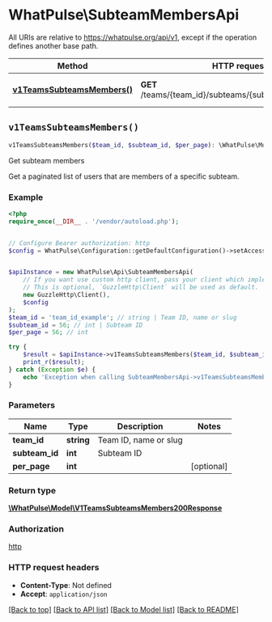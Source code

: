 # WhatPulse\SubteamMembersApi

All URIs are relative to https://whatpulse.org/api/v1, except if the operation defines another base path.

| Method | HTTP request | Description |
| ------------- | ------------- | ------------- |
| [**v1TeamsSubteamsMembers()**](SubteamMembersApi.md#v1TeamsSubteamsMembers) | **GET** /teams/{team_id}/subteams/{subteam_id}/members | Get subteam members |


## `v1TeamsSubteamsMembers()`

```php
v1TeamsSubteamsMembers($team_id, $subteam_id, $per_page): \WhatPulse\Model\V1TeamsSubteamsMembers200Response
```

Get subteam members

Get a paginated list of users that are members of a specific subteam.

### Example

```php
<?php
require_once(__DIR__ . '/vendor/autoload.php');


// Configure Bearer authorization: http
$config = WhatPulse\Configuration::getDefaultConfiguration()->setAccessToken('YOUR_ACCESS_TOKEN');


$apiInstance = new WhatPulse\Api\SubteamMembersApi(
    // If you want use custom http client, pass your client which implements `GuzzleHttp\ClientInterface`.
    // This is optional, `GuzzleHttp\Client` will be used as default.
    new GuzzleHttp\Client(),
    $config
);
$team_id = 'team_id_example'; // string | Team ID, name or slug
$subteam_id = 56; // int | Subteam ID
$per_page = 56; // int

try {
    $result = $apiInstance->v1TeamsSubteamsMembers($team_id, $subteam_id, $per_page);
    print_r($result);
} catch (Exception $e) {
    echo 'Exception when calling SubteamMembersApi->v1TeamsSubteamsMembers: ', $e->getMessage(), PHP_EOL;
}
```

### Parameters

| Name | Type | Description  | Notes |
| ------------- | ------------- | ------------- | ------------- |
| **team_id** | **string**| Team ID, name or slug | |
| **subteam_id** | **int**| Subteam ID | |
| **per_page** | **int**|  | [optional] |

### Return type

[**\WhatPulse\Model\V1TeamsSubteamsMembers200Response**](../Model/V1TeamsSubteamsMembers200Response.md)

### Authorization

[http](../../README.md#http)

### HTTP request headers

- **Content-Type**: Not defined
- **Accept**: `application/json`

[[Back to top]](#) [[Back to API list]](../../README.md#endpoints)
[[Back to Model list]](../../README.md#models)
[[Back to README]](../../README.md)
